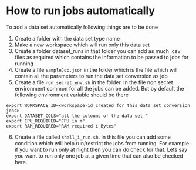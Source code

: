 # How to run jobs automatically
To add a data set automatically following things are to be done
1. Create a folder with the data set type name
2. Make a new workspace which will run only this data set
3. Create a folder dataset_runs in that folder you can add as much .csv files as required which contains the information to be passed to jobs for running
4. Create a file `sampleJob.json` in the folder which is the file which will contain all the parameters to run the data set conversion as job
5. Create a file `non_secret_env.sh` in the folder. In the file non secret environment common for all the jobs can be added. But by default the following environment variable should be there
```
export WORKSPACE_ID=<workspace-id created for this data set conversion jobs>
export DATASET_COLS="all the coloums of the data set "
export CPU_REQUIRED="CPU in m"
export RAM_REQUIRED="RAM required i Bytes"
```
6. Create a file called `shall_i_run.sh`. In this file you can add some condition which will help run/restrict the jobs from running. For example if you want to run only at night then you can do check for that. Lets say you want to run only one job at a given time that can also be checked here.
